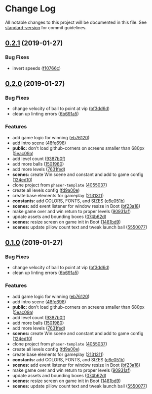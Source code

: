 # Change Log

All notable changes to this project will be documented in this file. See [standard-version](https://github.com/conventional-changelog/standard-version) for commit guidelines.

<a name="0.2.1"></a>
## [0.2.1](https://github.com/remarkablegames/fortify/compare/v0.2.0...v0.2.1) (2019-01-27)


### Bug Fixes

* invert speeds ([f10766c](https://github.com/remarkablegames/fortify/commit/f10766c))



<a name="0.2.0"></a>
## [0.2.0](https://github.com/remarkablegames/fortify/compare/v0.1.0...v0.2.0) (2019-01-27)


### Bug Fixes

* change velocity of ball to point at vip ([bf3dd6d](https://github.com/remarkablegames/fortify/commit/bf3dd6d))
* clean up linting errors ([6b691a5](https://github.com/remarkablegames/fortify/commit/6b691a5))


### Features

* add game logic for winning ([eb76120](https://github.com/remarkablegames/fortify/commit/eb76120))
* add intro scene ([48fe698](https://github.com/remarkablegames/fortify/commit/48fe698))
* **public:** don't load github-corners on screens smaller than 680px ([5eac09a](https://github.com/remarkablegames/fortify/commit/5eac09a))
* add level count ([9387b0f](https://github.com/remarkablegames/fortify/commit/9387b0f))
* add more balls ([1501980](https://github.com/remarkablegames/fortify/commit/1501980))
* add more levels ([7631fed](https://github.com/remarkablegames/fortify/commit/7631fed))
* **scenes:** create Win scene and constant and add to game config ([124ed10](https://github.com/remarkablegames/fortify/commit/124ed10))
* clone project from `phaser-template` ([4055037](https://github.com/remarkablegames/fortify/commit/4055037))
* create all levels config ([fd9a00e](https://github.com/remarkablegames/fortify/commit/fd9a00e))
* create base elements for gameplay ([2131311](https://github.com/remarkablegames/fortify/commit/2131311))
* **constants:** add COLORS, FONTS, and SIZES ([c6e051b](https://github.com/remarkablegames/fortify/commit/c6e051b))
* **scenes:** add event listener for window resize in Boot ([bf23a18](https://github.com/remarkablegames/fortify/commit/bf23a18))
* make game over and win return to proper levels ([90931af](https://github.com/remarkablegames/fortify/commit/90931af))
* update assets and bounding boxes ([074b62d](https://github.com/remarkablegames/fortify/commit/074b62d))
* **scenes:** resize screen on game init in Boot ([1481bd9](https://github.com/remarkablegames/fortify/commit/1481bd9))
* **scenes:** update pillow count text and tweak launch ball ([5550077](https://github.com/remarkablegames/fortify/commit/5550077))



<a name="0.1.0"></a>
## [0.1.0](https://github.com/remarkablegames/fortify/tree/v0.1.0) (2019-01-27)


### Bug Fixes

* change velocity of ball to point at vip ([bf3dd6d](https://github.com/remarkablegames/fortify/commit/bf3dd6d))
* clean up linting errors ([6b691a5](https://github.com/remarkablegames/fortify/commit/6b691a5))


### Features

* add game logic for winning ([eb76120](https://github.com/remarkablegames/fortify/commit/eb76120))
* add intro scene ([48fe698](https://github.com/remarkablegames/fortify/commit/48fe698))
* **public:** don't load github-corners on screens smaller than 680px ([5eac09a](https://github.com/remarkablegames/fortify/commit/5eac09a))
* add level count ([9387b0f](https://github.com/remarkablegames/fortify/commit/9387b0f))
* add more balls ([1501980](https://github.com/remarkablegames/fortify/commit/1501980))
* add more levels ([7631fed](https://github.com/remarkablegames/fortify/commit/7631fed))
* **scenes:** create Win scene and constant and add to game config ([124ed10](https://github.com/remarkablegames/fortify/commit/124ed10))
* clone project from `phaser-template` ([4055037](https://github.com/remarkablegames/fortify/commit/4055037))
* create all levels config ([fd9a00e](https://github.com/remarkablegames/fortify/commit/fd9a00e))
* create base elements for gameplay ([2131311](https://github.com/remarkablegames/fortify/commit/2131311))
* **constants:** add COLORS, FONTS, and SIZES ([c6e051b](https://github.com/remarkablegames/fortify/commit/c6e051b))
* **scenes:** add event listener for window resize in Boot ([bf23a18](https://github.com/remarkablegames/fortify/commit/bf23a18))
* make game over and win return to proper levels ([90931af](https://github.com/remarkablegames/fortify/commit/90931af))
* update assets and bounding boxes ([074b62d](https://github.com/remarkablegames/fortify/commit/074b62d))
* **scenes:** resize screen on game init in Boot ([1481bd9](https://github.com/remarkablegames/fortify/commit/1481bd9))
* **scenes:** update pillow count text and tweak launch ball ([5550077](https://github.com/remarkablegames/fortify/commit/5550077))
